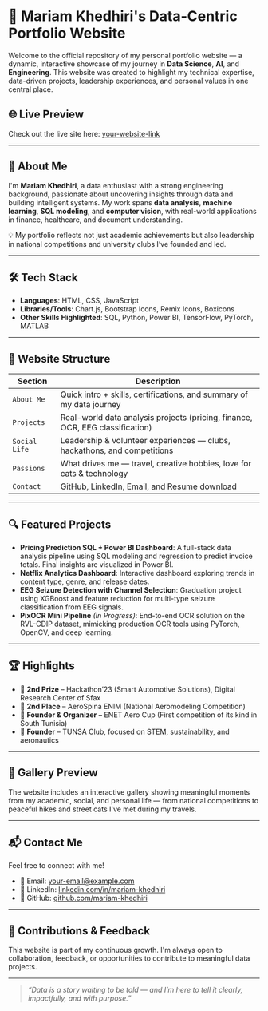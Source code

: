 # 💼 Mariam Khedhiri's Data-Centric Portfolio Website

Welcome to the official repository of my personal portfolio website — a dynamic, interactive showcase of my journey in **Data Science**, **AI**, and **Engineering**. This website was created to highlight my technical expertise, data-driven projects, leadership experiences, and personal values in one central place.

## 🌐 Live Preview

Check out the live site here: [your-website-link](https://your-website-link)

---

## 🧠 About Me

I'm **Mariam Khedhiri**, a data enthusiast with a strong engineering background, passionate about uncovering insights through data and building intelligent systems. My work spans **data analysis**, **machine learning**, **SQL modeling**, and **computer vision**, with real-world applications in finance, healthcare, and document understanding.

💡 My portfolio reflects not just academic achievements but also leadership in national competitions and university clubs I’ve founded and led.

---

## 🛠️ Tech Stack

- **Languages**: HTML, CSS, JavaScript
- **Libraries/Tools**: Chart.js, Bootstrap Icons, Remix Icons, Boxicons
- **Other Skills Highlighted**: SQL, Python, Power BI, TensorFlow, PyTorch, MATLAB

---

## 📁 Website Structure

| Section           | Description                                                                 |
|------------------|-----------------------------------------------------------------------------|
| `About Me`        | Quick intro + skills, certifications, and summary of my data journey       |
| `Projects`        | Real-world data analysis projects (pricing, finance, OCR, EEG classification) |
| `Social Life`     | Leadership & volunteer experiences — clubs, hackathons, and competitions    |
| `Passions`        | What drives me — travel, creative hobbies, love for cats & technology       |
| `Contact`         | GitHub, LinkedIn, Email, and Resume download                                |

---

## 🔍 Featured Projects

- **Pricing Prediction SQL + Power BI Dashboard**: A full-stack data analysis pipeline using SQL modeling and regression to predict invoice totals. Final insights are visualized in Power BI.
- **Netflix Analytics Dashboard**: Interactive dashboard exploring trends in content type, genre, and release dates.
- **EEG Seizure Detection with Channel Selection**: Graduation project using XGBoost and feature reduction for multi-type seizure classification from EEG signals.
- **PixOCR Mini Pipeline** *(In Progress)*: End-to-end OCR solution on the RVL-CDIP dataset, mimicking production OCR tools using PyTorch, OpenCV, and deep learning.

---

## 🏆 Highlights

- 🥈 **2nd Prize** – Hackathon’23 (Smart Automotive Solutions), Digital Research Center of Sfax  
- 🥈 **2nd Place** – AeroSpina ENIM (National Aeromodeling Competition)  
- 🚀 **Founder & Organizer** – ENET Aero Cup (First competition of its kind in South Tunisia)  
- 🌱 **Founder** – TUNSA Club, focused on STEM, sustainability, and aeronautics  

---

## 📸 Gallery Preview

The website includes an interactive gallery showing meaningful moments from my academic, social, and personal life — from national competitions to peaceful hikes and street cats I've met during my travels.

---

## 📬 Contact Me

Feel free to connect with me!

- 📧 Email: [your-email@example.com](mailto:mariamkhediri1@gmail.com)  
- 💼 LinkedIn: [linkedin.com/in/mariam-khedhiri](https://www.linkedin.com/in/mariem-khediri/)  
- 🧠 GitHub: [github.com/mariam-khedhiri](https://github.com/mariam-khediri)

---

## 🤝 Contributions & Feedback

This website is part of my continuous growth. I'm always open to collaboration, feedback, or opportunities to contribute to meaningful data projects.

---

> _“Data is a story waiting to be told — and I’m here to tell it clearly, impactfully, and with purpose.”_

